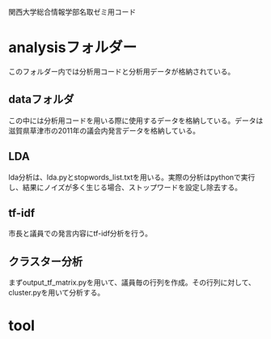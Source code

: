 関西大学総合情報学部名取ゼミ用コード

# analysisフォルダー
このフォルダー内では分析用コードと分析用データが格納されている。

## dataフォルダ
この中には分析用コードを用いる際に使用するデータを格納している。データは滋賀県草津市の2011年の議会内発言データを格納している。

## LDA
lda分析は、lda.pyとstopwords_list.txtを用いる。実際の分析はpythonで実行し、結果にノイズが多く生じる場合、ストップワードを設定し除去する。

## tf-idf
市長と議員での発言内容にtf-idf分析を行う。

## クラスター分析
まずoutput_tf_matrix.pyを用いて、議員毎の行列を作成。その行列に対して、cluster.pyを用いて分析する。

# tool



